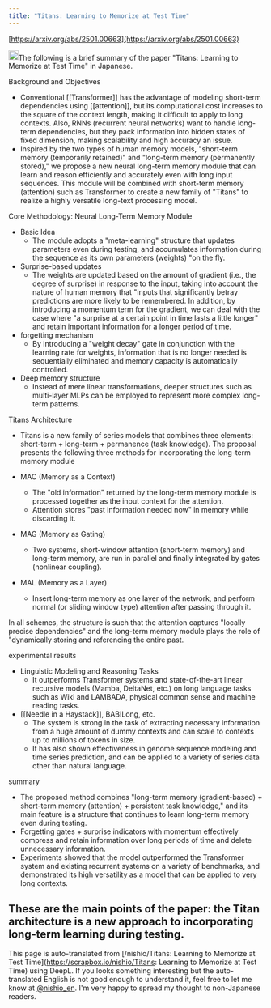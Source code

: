 ```yaml
---
title: "Titans: Learning to Memorize at Test Time"
---
```


[https://arxiv.org/abs/2501.00663](https://arxiv.org/abs/2501.00663)

<img src='https://scrapbox.io/api/pages/nishio-en/o1 Pro/icon' alt='o1 Pro.icon' height="19.5"/>The following is a brief summary of the paper "Titans: Learning to Memorize at Test Time" in Japanese.

Background and Objectives
- Conventional [[Transformer]] has the advantage of modeling short-term dependencies using [[attention]], but its computational cost increases to the square of the context length, making it difficult to apply to long contexts. Also, RNNs (recurrent neural networks) want to handle long-term dependencies, but they pack information into hidden states of fixed dimension, making scalability and high accuracy an issue.
- Inspired by the two types of human memory models, "short-term memory (temporarily retained)" and "long-term memory (permanently stored)," we propose a new neural long-term memory module that can learn and reason efficiently and accurately even with long input sequences. This module will be combined with short-term memory (attention) such as Transformer to create a new family of "Titans" to realize a highly versatile long-text processing model.

Core Methodology: Neural Long-Term Memory Module
- Basic Idea
    - The module adopts a "meta-learning" structure that updates parameters even during testing, and accumulates information during the sequence as its own parameters (weights) "on the fly.
- Surprise-based updates
    - The weights are updated based on the amount of gradient (i.e., the degree of surprise) in response to the input, taking into account the nature of human memory that "inputs that significantly betray predictions are more likely to be remembered. In addition, by introducing a momentum term for the gradient, we can deal with the case where "a surprise at a certain point in time lasts a little longer" and retain important information for a longer period of time.
- forgetting mechanism
    - By introducing a "weight decay" gate in conjunction with the learning rate for weights, information that is no longer needed is sequentially eliminated and memory capacity is automatically controlled.
- Deep memory structure
    - Instead of mere linear transformations, deeper structures such as multi-layer MLPs can be employed to represent more complex long-term patterns.

Titans Architecture
- Titans is a new family of series models that combines three elements: short-term + long-term + permanence (task knowledge). The proposal presents the following three methods for incorporating the long-term memory module

- MAC (Memory as a Context)
    - The "old information" returned by the long-term memory module is processed together as the input context for the attention.
    - Attention stores "past information needed now" in memory while discarding it.
- MAG (Memory as Gating)
    - Two systems, short-window attention (short-term memory) and long-term memory, are run in parallel and finally integrated by gates (nonlinear coupling).
- MAL (Memory as a Layer)
    - Insert long-term memory as one layer of the network, and perform normal (or sliding window type) attention after passing through it.

In all schemes, the structure is such that the attention captures "locally precise dependencies" and the long-term memory module plays the role of "dynamically storing and referencing the entire past.

experimental results
- Linguistic Modeling and Reasoning Tasks
    - It outperforms Transformer systems and state-of-the-art linear recursive models (Mamba, DeltaNet, etc.) on long language tasks such as Wiki and LAMBADA, physical common sense and machine reading tasks.
- [[Needle in a Haystack]], BABILong, etc.
    - The system is strong in the task of extracting necessary information from a huge amount of dummy contexts and can scale to contexts up to millions of tokens in size.
    - It has also shown effectiveness in genome sequence modeling and time series prediction, and can be applied to a variety of series data other than natural language.

summary
- The proposed method combines "long-term memory (gradient-based) + short-term memory (attention) + persistent task knowledge," and its main feature is a structure that continues to learn long-term memory even during testing.
- Forgetting gates + surprise indicators with momentum effectively compress and retain information over long periods of time and delete unnecessary information.
- Experiments showed that the model outperformed the Transformer system and existing recurrent systems on a variety of benchmarks, and demonstrated its high versatility as a model that can be applied to very long contexts.

These are the main points of the paper: the Titan architecture is a new approach to incorporating long-term learning during testing.
---
This page is auto-translated from [/nishio/Titans: Learning to Memorize at Test Time](https://scrapbox.io/nishio/Titans: Learning to Memorize at Test Time) using DeepL. If you looks something interesting but the auto-translated English is not good enough to understand it, feel free to let me know at [@nishio_en](https://twitter.com/nishio_en). I'm very happy to spread my thought to non-Japanese readers.